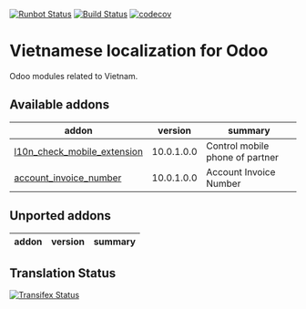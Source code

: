 [![Runbot Status](https://runbot.odoo-community.org/runbot/badge/flat/116/10.0.svg)](https://runbot.odoo-community.org/runbot/repo/github-com-oca-l10n-vietnam-{number?})
[![Build Status](https://travis-ci.org/OCA/l10n-vietnam.svg?branch=10.0)](https://travis-ci.org/OCA/l10n-vietnam)
[![codecov](https://codecov.io/gh/OCA/l10n-vietnam/branch/10.0/graph/badge.svg)](https://codecov.io/gh/OCA/l10n-vietnam)

Vietnamese localization for Odoo
===============

Odoo modules related to Vietnam.


[//]: # (addons)

Available addons
----------------
addon | version | summary
--- | --- | ---
[l10n_check_mobile_extension](l10n_check_mobile_extension/) | 10.0.1.0.0 | Control mobile phone of partner
[account_invoice_number](account_invoice_number/) | 10.0.1.0.0 | Account Invoice Number

Unported addons
---------------
addon | version | summary
--- | --- | ---

[//]: # (end addons)

Translation Status
------------------
[![Transifex Status](https://www.transifex.com/projects/p/OCA-l10n-vietnam-10-0/chart/image_png)](https://www.transifex.com/projects/p/OCA-l10n-vietnam-10-0)
